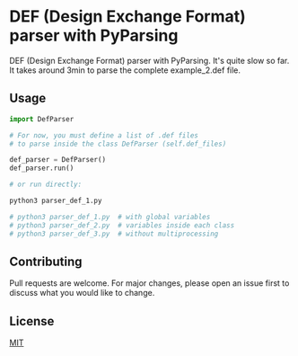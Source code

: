 # DEF (Design Exchange Format) parser with PyParsing

DEF (Design Exchange Format) parser with PyParsing. It's quite slow so far. It takes around 3min to parse the complete example_2.def file.


## Usage

```python
import DefParser

# For now, you must define a list of .def files 
# to parse inside the class DefParser (self.def_files)

def_parser = DefParser()
def_parser.run()

# or run directly:

python3 parser_def_1.py

# python3 parser_def_1.py  # with global variables
# python3 parser_def_2.py  # variables inside each class
# python3 parser_def_3.py  # without multiprocessing
```

## Contributing
Pull requests are welcome. For major changes, please open an issue first to discuss what you would like to change.

## License
[MIT](https://choosealicense.com/licenses/mit/)
